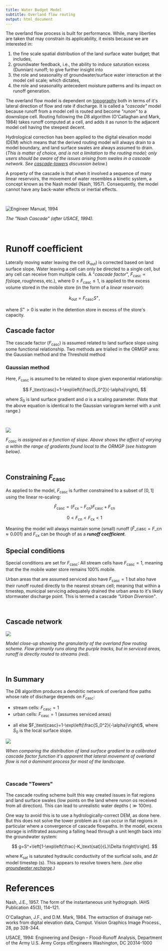 ```yaml
---
title: Water Budget Model
subtitle: Overland flow routing
output: html_document
---
```



The overland flow process is built for performance. While, many liberties are taken that may constrain its applicability, it exists because we are interested in:

 1. the fine scale spatial distribution of the land surface water budget; that includes,
 2. groundwater feedback, i.e., the ability to induce saturation excess (Dunnian) runoff; to give further insight into
 3. the role and seasonality of groundwater/surface water interaction at the model cell scale; which dictates,
 1. the role and seasonality antecedent moisture patterns and its impact on runoff generation.

The overland flow model is dependent on [topography](/interpolants/interpolation/overland.html) both in terms of it's lateral direction of flow and rate if discharge. It is called a *"cascade"* model because runoff from a model cell is routed and become *"runon"* to a downslope cell. Routing following the $D8$ algorithm (O'Callaghan and Mark, 1984) takes runoff computed at a cell, and adds it as runon to the adjacent model cell having the steepest decent.

Hydrological correction has been applied to the digital elevation model (DEM) which means that the derived routing model will always drain to a model boundary, and land surface swales are always assumed to drain. (*This is matter of choice, and is not a limitation to the routing model; only users should be aware of the issues arising from swales in a cascade network. See [cascade-towers](#cascade-towers) discussion below.*)

A property of the cascade is that when it involved a sequence of many linear reservoirs, the movement of water resembles a kinetic system, a concept known as the Nash model (Nash, 1957). Consequently, the model cannot have any back-water effects or inertial effects.

<br>

![Engineer Manual, 1994](../fig/A-concept-of-a-Nash-model-cascade-of-linear-reservoirs-Engineer-Manual-1994_W640.jpg)

*The "Nash Cascade" (after USACE, 1994).*

<br>

<!-- From the [Soil Moisture Accounting scheme](/interpolants/modelling/waterbudget/sma.html), the water budget of the "mobile storage" reservoir is defined as:

$$
  \Delta S_k=k_\text{in}+f_h+b-\left(a_k+f_k+k_\text{out}\right)
$$

<p align="center">
<img src="https://raw.githubusercontent.com/OWRC/interpolants/main/modelling/fig/sma.svg" alt="Conceptual soil moisture accounting scheme." width="85%">
</p>

<br> -->

# Runoff coefficient

Laterally moving water leaving the cell $(k_\text{out})$ is corrected based on land surface slope. Water leaving a cell can only be directed to a single cell, but any cell can receive from multiple cells. A "*cascade factor*", $F_\text{casc}\propto f(\text{slope},\text{roughness},\text{etc.})$, where $0\leq F_\text{casc} \leq 1$, is applied to the excess volume stored in the mobile store (in the form of a *linear reservoir*):

$$
  k_\text{out}=F_\text{casc}S^+,
$$

where $S^+>0$ is water in the detention store in excess of the store's capacity. 

## Cascade factor

The cascade factor $(F_\text{casc})$ is assumed related to land surface slope using some functional relationship. Two methods are trialled in the ORMGP area: the Gaussian method and the Threshold method


### Gaussian method

Here, $F_\text{casc}$ is assumed to be related to slope given exponential relationship:

$$
  F_\text{casc}=1-\exp\left(\frac{S_0^2}{-\alpha}\right),
$$

where $S_0$ is land surface gradient and $\alpha$ is a scaling parameter. (Note that the above equation is identical to the Gaussian variogram kernel with a unit range.)


<!-- $$
  F_\text{casc}=1-\exp\left(-a\frac{\beta^2}{r^2}\right),
$$

where $\beta$ is land surface gradient, $r$ is called the "range" (note that the above equation is identical to the Gaussian variogram model), and $a$ is a scaling factor applied to the range such that it's value approaches unity at $r$. ; Below are examples with $a\approx 5$: -->


<br>

![](../fig/rdrr-fcasc-1.png)

*$F_\text{casc}$ is assigned as a function of slope. Above shows the affect of varying $\alpha$ within the range of gradients found local to the ORMGP (see histogram below).*


<br>

## Constraining $F_\text{casc}$

As applied to the model, $F_\text{casc}$ is further constrained to a subset of $[0,1]$ using the linear re-scaling:

$$
  \hat{F}_\text{casc}=(F_\text{cx}-F_\text{cn})F_\text{casc}+F_\text{cn}
$$

$$
  0 < F_\text{cn} < F_\text{cx} <1 
$$

Meaning the model will always maintain some (small) runoff $(\hat{F}\_\text{casc}=F\_\text{cn}\approx 0.001)$ and $F_\text{cx}$ can be though of as a **_runoff coefficient_**.




## Special conditions


Special conditions are set for $F_\text{casc}$: All stream cells have $F_\text{casc}=1$, meaning that the the mobile water store remains 100% mobile.

Urban areas that are assumed serviced also have $F_\text{casc}=1$ but also have their runoff routed directly to the nearest stream cell; meaning that within a timestep, municipal servicing adequately drained the urban area to it's likely stormwater discharge point. This is termed a cascade *"Urban Diversion"*.



<br>

## Cascade network

![](../fig/cascade.png)

*Model close-up showing the granularity of the overland flow routing scheme. Flow primarily runs along the purple tracks, but in serviced areas, runoff is directly routed to streams (red).*

<br>


## In Summary

The $D8$ algorithm produces a dendritic network of overland flow paths whose rate of discharge depends on $F_\text{casc}$:
- stream cells: $F_\text{casc}=1$
- urban cells: $F_\text{casc}=1$ (assumes serviced areas)
<!-- - all else $F_\text{casc}=1-\exp\left(\frac{\tan^2\beta}{-\alpha}\right)$,  where $\tan\beta$ is the local surface slope. -->
- all else $F_\text{casc}=1-\exp\left(\frac{S_0^2}{-\alpha}\right)$,  where $S_0$ is the local surface slope.




![](../fig/rdrr-beta-1.png)

*When comparing the distribution of land surface gradient to a calibrated cascade factor function it's apparent that lateral movement of overland flow is not a dominant process for most of the landscape.*

<br>


### Cascade "Towers"
The cascade routing scheme built this way created issues in flat regions and land surface swales (low points on the land where runon os received from all direction). This can lead to unrealistic water depths $(\gg100\text{m})$.

One way to avoid this is to use a hydrologically-correct DEM, as done here. But this does not solve the tower problem as it can occur in flat regions in particular where a convergence of cascade flowpaths. In the model, excess storage is infiltrated assuming a falling head through a unit length back into the groundwater system:

<!-- $$
  g=S_k^+\left[1-\exp(-K_\text{sat}\Delta t)\right],
$$ -->

$$
  g=S^+\left[1-\exp\left(\frac{-K_\text{sat}}{L}\Delta t\right)\right].
$$

where $K_\text{sat}$ is saturated hydraulic conductivity of the surficial soils, and $\Delta t$ model timestep (s). This appears to resolve towers here. *(see also [groundwater recharge](/interpolants/modelling/waterbudget/sma.html#groundwater-recharge).)*


# References

Nash, J.E., 1957. The form of the instantaneous unit hydrograph. IAHS Publication 45(3), 114–121.

O'Callaghan, J.F., and D.M. Mark, 1984. The extraction of drainage net-works from digital elevation data, Comput. Vision Graphics Image Process., 28, pp 328-344.

USACE, 1994: Engineering and Design – Flood-Runoff Analysis, Department of the Army U.S. Army Corps ofEngineers Washington, DC 20314-1000